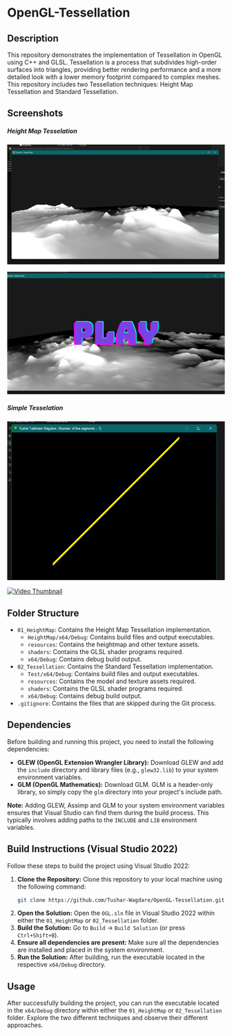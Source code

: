 # OpenGL-Tessellation

## Description

This repository demonstrates the implementation of Tessellation in OpenGL using C++ and GLSL. Tessellation is a process that subdivides high-order surfaces into triangles, providing better rendering performance and a more detailed look with a lower memory footprint compared to complex meshes. This repository includes two Tessellation techniques: Height Map Tessellation and Standard Tessellation.

## Screenshots

##### Height Map Tesselation
![Height Map Tessellation](01_HeightMap/S1.png)





[![OpenGL](01_HeightMap/HeightMap.png)](https://youtu.be/SkPq1Y5yoWk)



##### Simple Tesselation
![Standard Tessellation](02_Tessilation/S1.png)




[![Video Thumbnail](https://youtu.be/Sx4YjVkJDxQ/hqdefault.jpg)](https://youtu.be/Sx4YjVkJDxQ)


## Folder Structure

*   `01_HeightMap`: Contains the Height Map Tessellation implementation.
    *   `HeightMap/x64/Debug`: Contains build files and output executables.
    *   `resources`: Contains the heightmap and other texture assets.
    *   `shaders`: Contains the GLSL shader programs required.
    *   `x64/Debug`: Contains debug build output.
*   `02_Tessellation`: Contains the Standard Tessellation implementation.
    *   `Test/x64/Debug`: Contains build files and output executables.
    *   `resources`: Contains the model and texture assets required.
    *   `shaders`: Contains the GLSL shader programs required.
    *   `x64/Debug`: Contains debug build output.
*   `.gitignore`: Contains the files that are skipped during the Git process.

## Dependencies

Before building and running this project, you need to install the following dependencies:

*   **GLEW (OpenGL Extension Wrangler Library):** Download GLEW and add the `include` directory and library files (e.g., `glew32.lib`) to your system environment variables.
*   **GLM (OpenGL Mathematics):** Download GLM. GLM is a header-only library, so simply copy the `glm` directory into your project's include path.

**Note:** Adding GLEW, Assimp and GLM to your system environment variables ensures that Visual Studio can find them during the build process. This typically involves adding paths to the `INCLUDE` and `LIB` environment variables.

## Build Instructions (Visual Studio 2022)

Follow these steps to build the project using Visual Studio 2022:

1.  **Clone the Repository:** Clone this repository to your local machine using the following command:
    ```bash
    git clone https://github.com/Tushar-Wagdare/OpenGL-Tessellation.git
    ```
2.  **Open the Solution:** Open the `OGL.sln` file in Visual Studio 2022 within either the `01_HeightMap` or `02_Tessellation` folder.
3.  **Build the Solution:** Go to `Build` -> `Build Solution` (or press `Ctrl+Shift+B`).
4.  **Ensure all dependencies are present:** Make sure all the dependencies are installed and placed in the system environment.
5.  **Run the Solution:** After building, run the executable located in the respective `x64/Debug` directory.

## Usage

After successfully building the project, you can run the executable located in the `x64/Debug` directory within either the `01_HeightMap` or `02_Tessellation` folder. Explore the two different techniques and observe their different approaches.
